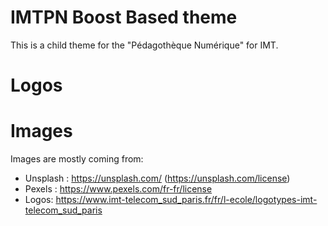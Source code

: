 IMTPN Boost Based theme
==

This is a child theme for the "Pédagothèque Numérique" for IMT.



Logos
==

Images
==

Images are mostly coming from:

* Unsplash : https://unsplash.com/ (https://unsplash.com/license)
* Pexels : https://www.pexels.com/fr-fr/license
* Logos: https://www.imt-telecom_sud_paris.fr/fr/l-ecole/logotypes-imt-telecom_sud_paris